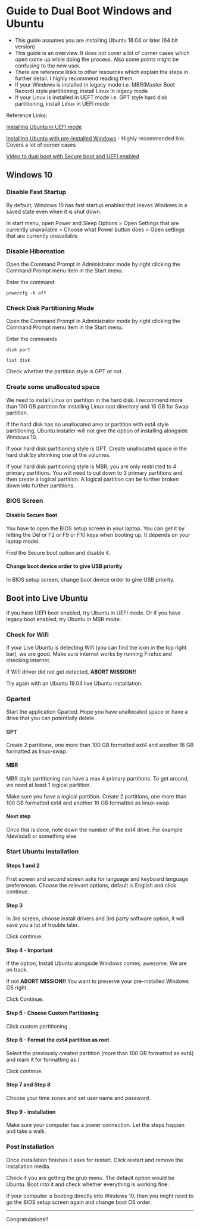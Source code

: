 # Guide to Dual Boot Windows and Ubuntu

* This guide assumes you are installing Ubuntu 18.04 or later (64 bit version)
* This guide is an overview. It does not cover a lot of corner cases which open come up while doing the process. Also some points might be confusing to the new user. 
* There are reference links to other resources which explain the steps in further detail. I highly recommend reading them.
* If your Windows is installed in legacy mode i.e. MBR(Master Boot Record) style partitioning, install Linux in legacy mode
* If your Linux is installed in UEFT mode i.e. GPT style hard disk partitioning, install Linux in UEFI mode

Reference Links:

[Installing Ubuntu in UEFI mode](https://help.ubuntu.com/community/UEFI)

[Installing Ubuntu with pre-installed Windows](https://askubuntu.com/questions/221835/how-do-i-install-ubuntu-alongside-a-pre-installed-windows-with-uefi?noredirect=1&lq=1) - Highly recommended link. Covers a lot of corner cases

[Video to dual boot with Secure boot and UEFI enabled](https://www.youtube.com/watch?v=18F3CZveMwg&feature=youtu.be)

## Windows 10

### Disable Fast Startup

By default, Windows 10 has fast startup enabled that leaves Windows in a saved state even when it is shut down.

In start menu, open Power and Sleep Options > Open Settings that are currently unavailable > Choose what Power button does > Open settings that are currently unavailable

### Disable Hibernation

Open the Command Prompt in Administrator mode by right clicking the Command Prompt menu item in the Start menu.

Enter the command:

```
powercfg -h off
```

### Check Disk Partitioning Mode

Open the Command Prompt in Administrator mode by right clicking the Command Prompt menu item in the Start menu.

Enter the commands

```
disk part

list disk
```

Check whether the partition style is GPT or not.

### Create some unallocated space

We need to install Linux on partition in the hard disk. I recommend more than 100 GB partition for installing Linux root directory and 16 GB for Swap partition.

If the hard disk has no unallocated area or partition with ext4 style partitioning, Ubuntu installer will not give the option of installing alongside Windows 10.

If your hard disk partitioning style is GPT. Create unallocated space in the hard disk by shrinking one of the volumes.

If your hard disk partitioning style is MBR, you are only restricted to 4 primary partitions. You will need to cut down to 3 primary partitions and then create a logical partition. A logical partition can be further broken down into further partitions.

### BIOS Screen

#### Disable Secure Boot

You have to open the BIOS setup screen in your laptop. You can get it by hitting the Del or F2 or F9 or F10 keys when booting up. It depends on your laptop model.

Find the Secure boot option and disable it. 

#### Change boot device order to give USB priority

In BIOS setup screen, change boot device order to give USB priority.

## Boot into Live Ubuntu

If you have UEFI boot enabled, try Ubuntu in UEFI mode. Or if you have legacy boot enabled, try Ubuntu in MBR mode.

### Check for Wifi

If your Live Ubuntu is detecting Wifi (you can find the icon in the top right bar), we are good. Make sure internet works by running Firefox and checking internet.

If Wifi driver did not get detected, **ABORT MISSION!!**

Try again with an Ubuntu 19.04 live Ubuntu installlation.

### Gparted

Start the application Gparted. Hope you have unallocated space or have a drive that you can potentially delete.

#### GPT

Create 2 partitions, one more than 100 GB formatted ext4 and another 16 GB formatted as linux-swap.

#### MBR
MBR style partitioning can have a max 4 primary partitions. To get around, we need at least 1 logical partition.

Make sure you have a logical partition. Create 2 partitions, one more than 100 GB formatted ext4 and another 16 GB formatted as linux-swap.

#### Next step

Once this is done, note down the number of the ext4 drive. For example /dev/sda6 or something else

### Start Ubuntu Installation

#### Steps 1 and 2

First screen and second screen asks for language and keyboard language preferences. Choose the relevant options, default is English and click continue.

#### Step 3

In 3rd screen, choose install drivers and 3rd party software option, it will save you a lot of trouble later. 

Click continue.

#### Step 4 - Important

If the option, Install Ubuntu alongside Windows comes, awesome. We are on track.

If not **ABORT MISSION!!** You want to preserve your pre-installed Windows OS right.

Click Continue.

#### Step 5 - Choose Custom Partitioning

Click custom partitioning .

#### Step 6 - Format the ext4 partition as root

Select the previously created partition (more than 100 GB formatted as ext4) and mark it for formatting as /

Click continue.

#### Step 7 and Step 8

Choose your time zones and set user name and password.

#### Step 9 - installation

Make sure your computer has a power connection. Let the steps happen and take a walk.

### Post Installation

Once installation finishes it asks for restart. Click restart and remove the installation media.

Check if you are getting the grub menu. The default option would be Ubuntu. Boot into it and check whether everything is working fine. 

If your computer is booting directly into Windows 10, then you might need to go the BIOS setup screen again and change boot OS order.

----

Congratulations!!







